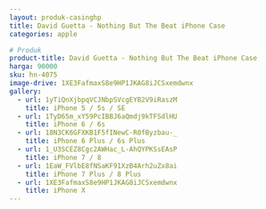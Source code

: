 ```yaml
---
layout: produk-casinghp
title: David Guetta - Nothing But The Beat iPhone Case
categories: apple

# Produk
product-title: David Guetta - Nothing But The Beat iPhone Case
harga: 90000
sku: hn-4075
image-drive: 1XE3FafmaxS8e9HP1JKAG8iJCSxemdwnx
gallery:
  - url: 1yTiQnXjbpqVCJNbpSVcgEYB2V9iRaszM
    title: iPhone 5 / 5s / SE
  - url: 1TyD65m_xY59PcIBBJ6aQmdj9kTFSdlHU
    title: iPhone 6 / 6s
  - url: 18N3CK6GFXKB1F5fINewC-R0fByzbau-_
    title: iPhone 6 Plus / 6s Plus
  - url: 1_U3SCEZ8Cgc2AWHac_L-AhQYPKSsEAsP
    title: iPhone 7 / 8
  - url: 1EaW_FVlbE8fNSaKF91XzB4Arh2uZx8ai
    title: iPhone 7 Plus / 8 Plus
  - url: 1XE3FafmaxS8e9HP1JKAG8iJCSxemdwnx
    title: iPhone X
---
```

